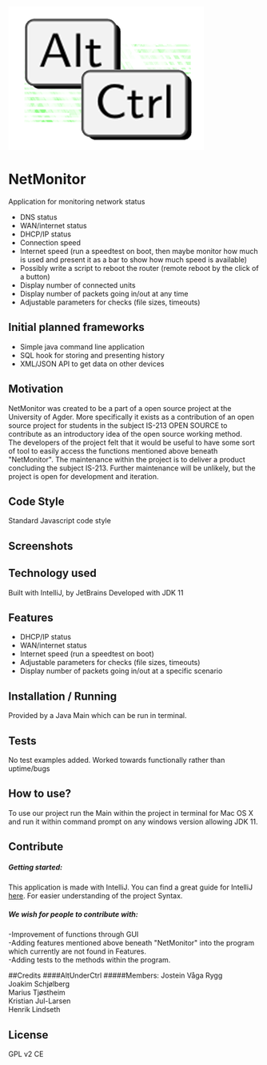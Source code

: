 
![](Images/LogoAC.png)

# NetMonitor
Application for monitoring network status
- DNS status
- WAN/internet status
- DHCP/IP status
- Connection speed
- Internet speed (run a speedtest on boot, then maybe       monitor how much is used and present it as a
bar to show how much speed is available)
- Possibly write a script to reboot the router (remote reboot by the click of a button)
- Display number of connected units
- Display number of packets going in/out at any time
- Adjustable parameters for checks (file sizes, timeouts)

## Initial planned frameworks
- Simple java command line application
- SQL hook for storing and presenting history
- XML/JSON API to get data on other devices

## Motivation
NetMonitor was created to be a part of a open source project at the University of Agder.
More specifically it exists as a contribution of an open source project for students in the subject IS-213 OPEN SOURCE
to contribute as an introductory idea of the open source working method.  
The developers of the project felt that it would be useful to have some sort of tool to easily access the functions mentioned above beneath "NetMonitor".
The maintenance within the project is to deliver a product concluding the subject IS-213.
Further maintenance will be unlikely, but the project is open for development and iteration.

## Code Style
Standard Javascript code style

## Screenshots
## Technology used
Built with IntelliJ, by JetBrains
Developed with JDK 11

## Features
- DHCP/IP status
- WAN/internet status
- Internet speed (run a speedtest on boot)
- Adjustable parameters for checks (file sizes, timeouts)
- Display number of packets going in/out at a specific scenario


## Installation / Running
Provided by a Java Main which can be run in terminal.

## Tests
No test examples added.
Worked towards functionally rather than uptime/bugs

## How to use?
To use our project run the Main within the project in terminal for Mac OS X
 and run it within command prompt on any windows version allowing JDK 11.

 ## Contribute
 ##### Getting started:  
 This application is made with IntelliJ. You can find a great guide for IntelliJ [here](https://www.jetbrains.com/idea/documentation/).
 For easier understanding of the project Syntax.

 ##### We wish for people to contribute with:  
 -Improvement of functions through GUI  
 -Adding features mentioned above beneath "NetMonitor" into the
 program which currently are not found in Features.  
 -Adding tests to the methods within the program.

 ##Credits
 ####AltUnderCtrl
 #####Members:
 Jostein Våga Rygg   
 Joakim Schjølberg   
 Marius Tjøstheim   
 Kristian Jul-Larsen   
 Henrik Lindseth

 ## License
 GPL v2
 CE

